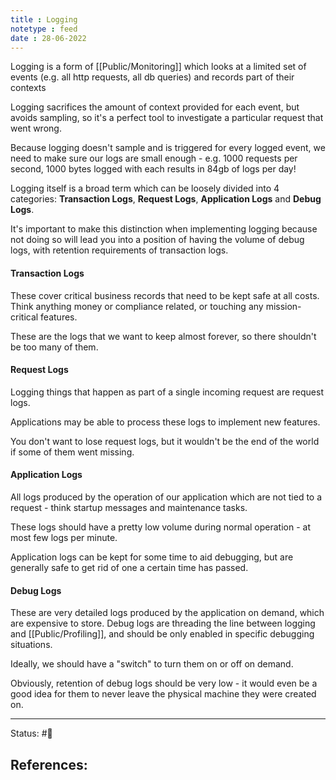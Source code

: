 ```yaml
---
title : Logging
notetype : feed
date : 28-06-2022
---
```


Logging is a form of [[Public/Monitoring]] which looks at a limited set of events (e.g. all http requests, all db queries) and records part of their contexts

Logging sacrifices the amount of context provided for each event, but avoids sampling, so it's a perfect tool to investigate a particular request that went wrong.

Because logging doesn't sample and is triggered for every logged event, we need to make sure our logs are small enough - e.g. 1000 requests per second, 1000 bytes logged with each results in 84gb of logs per day!

Logging itself is a broad term which can be loosely divided into 4 categories: **Transaction Logs**, **Request Logs**, **Application Logs** and **Debug Logs**. 

It's important to make this distinction when implementing logging because not doing so will lead you into a position of having the volume of debug logs, with retention requirements of transaction logs.

#### Transaction Logs

These cover critical business records that need to be kept safe at all costs. Think anything money or compliance related, or touching any mission-critical features.

These are the logs that we want to keep almost forever, so there shouldn't be too many of them.

#### Request Logs

Logging things that happen as part of a single incoming request are request logs.

Applications may be able to process these logs to implement new features.

You don't want to lose request logs, but it wouldn't be the end of the world if some of them went missing. 


#### Application Logs

All logs produced by the operation of our application which are not tied to a request - think startup messages and maintenance tasks.

These logs should have a pretty low volume during normal operation - at most few logs per minute.

Application logs can be kept for some time to aid debugging, but are generally safe to get rid of one a certain time has passed.

#### Debug Logs

These are very detailed logs produced by the application on demand, which are expensive to store. Debug logs are threading the line between logging and [[Public/Profiling]], and should be only enabled in specific debugging situations.

Ideally, we should have a "switch" to turn them on or off on demand.

Obviously, retention of debug logs should be very low - it would even be a good idea for them to never leave the physical machine they were created on.

-----

Status: #🌱 

References:
- 

